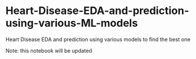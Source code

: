 # Heart-Disease-EDA-and-prediction-using-various-ML-models
Heart Disease EDA and prediction using various models to find the best one

Note: this notebook will be updated
